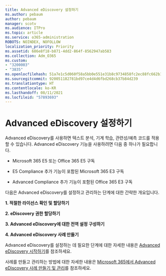 ```yaml
---
title: Advanced eDiscovery 설정하기
ms.author: pebaum
author: pebaum
manager: scotv
ms.audience: ITPro
ms.topic: article
ms.service: o365-administration
ROBOTS: NOINDEX, NOFOLLOW
localization_priority: Priority
ms.assetid: 686e8f18-b871-4dd2-864f-8562947ab583
ms.collection: Adm_O365
ms.custom:
- "3200003"
- "3835"
ms.openlocfilehash: 51a7e1c5d060f58a5bb0e551e31b8c9734858fc2ec88fc662b1d9a78d127bed1
ms.sourcegitcommit: 920051182781bd97ce4d4d6fbd268cb37b84d239
ms.translationtype: HT
ms.contentlocale: ko-KR
ms.lasthandoff: 08/11/2021
ms.locfileid: "57893693"
---
```

# <a name="set-up-advanced-ediscovery"></a>Advanced eDiscovery 설정하기

Advanced eDiscovery를 사용하면 텍스트 분석, 기계 학습, 관련성/예측 코드를 적용할 수 있습니다. Advanced eDiscovery 기능을 사용하려면 다음 중 하나가 필요합니다.

- Microsoft 365 E5 또는 Office 365 E5 구독

- E5 Compliance 추가 기능이 포함된 Microsoft 365 E3 구독

- Advanced Compliance 추가 기능이 포함된 Office 365 E3 구독

다음은 Advanced eDiscovery를 설정하고 관리하는 단계에 대한 간략한 개요입니다.

**1. 적절한 라이선스 확인 및 할당하기**

**2. eDiscovery 권한 할당하기**

**3. Advanced eDiscovery에 대한 전역 설정 구성하기**

**4. Advanced eDiscovery 사례 만들기**

Advanced eDiscovery를 설정하는 데 필요한 단계에 대한 자세한 내용은 [Advanced eDiscovery 시작하기](https://docs.microsoft.com/microsoft-365/compliance/get-started-with-advanced-ediscovery)를 참조하세요.

사례를 만들고 관리하는 방법에 대한 자세한 내용은 [Microsoft 365에서 Advanced eDiscovery 사례 만들기 및 관리](https://docs.microsoft.com/microsoft-365/compliance/create-and-manage-advanced-ediscoveryv2-case)를 참조하세요.
